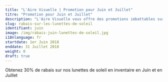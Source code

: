 ```yaml
---
title: "L'Aire Visuelle | Promotion pour Juin et Juillet"
titre: "Promotion pour Juin et Juillet"
description: "L'Aire Visuelle vous offre des promotions imbattables sur tous produits de la vue."
slug: rabais-sur-les-lunettes-de-soleil
identifiant: juin
image: /img/rabais-juin-lunettes-de-soleil.jpg
i18nlanguage: fr
startdate: 1er Juin 2018
enddate: 31 Juillet 2018
weight: 0
draft: true
---
```


Obtenez 30% de rabais sur nos lunettes de soleil en inventaire en Juin et en Juillet
